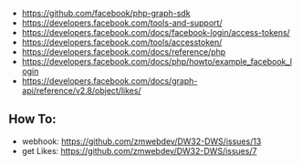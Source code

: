 - https://github.com/facebook/php-graph-sdk
- https://developers.facebook.com/tools-and-support/
- https://developers.facebook.com/docs/facebook-login/access-tokens/
- https://developers.facebook.com/tools/accesstoken/
- https://developers.facebook.com/docs/reference/php
- https://developers.facebook.com/docs/php/howto/example_facebook_login
- https://developers.facebook.com/docs/graph-api/reference/v2.8/object/likes/

## How To:
- webhook: https://github.com/zmwebdev/DW32-DWS/issues/13
- get Likes: https://github.com/zmwebdev/DW32-DWS/issues/7

